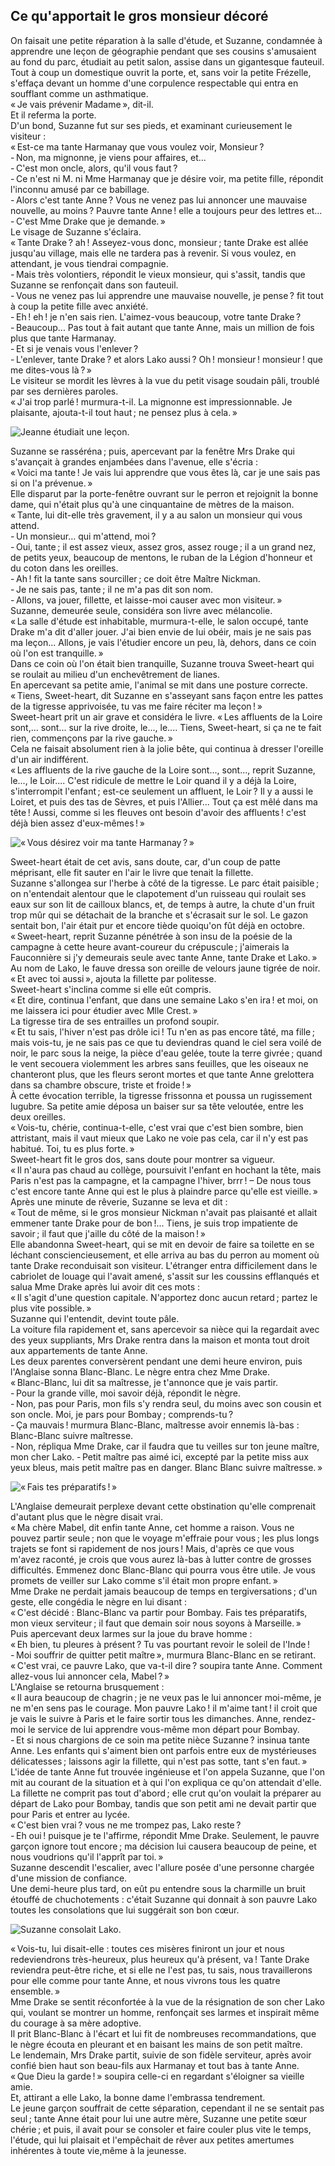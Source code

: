 ## Ce qu'apportait le gros monsieur décoré

On faisait une petite réparation à la salle d'étude, et Suzanne, condamnée 
à apprendre une leçon de géographie pendant que ses cousins s'amusaient au 
fond du parc, étudiait au petit salon, assise dans un gigantesque fauteuil.  
Tout à coup un domestique ouvrit la porte, et, sans voir la petite Frézelle, 
s'effaça devant un homme d'une corpulence respectable qui entra en soufflant 
comme un asthmatique.  
« Je vais prévenir Madame », dit-il.  
Et il referma la porte.  
D'un bond, Suzanne fut sur ses pieds, et examinant curieusement le visiteur :  
« Est-ce ma tante Harmanay que vous voulez voir, Monsieur ?  
- Non, ma mignonne, je viens pour affaires, et...  
- C'est mon oncle, alors, qu'il vous faut ?  
- Ce n'est ni M. ni Mme Harmanay que je désire voir, ma petite fille, 
répondit l'inconnu amusé par ce babillage.  
- Alors c'est tante Anne ? Vous ne venez pas lui annoncer une mauvaise 
nouvelle, au moins ? Pauvre tante Anne ! elle a toujours peur des lettres 
et...  
- C'est Mme Drake que je demande. »  
Le visage de Suzanne s'éclaira.  
« Tante Drake ? ah ! Asseyez-vous donc, monsieur ; tante Drake est 
allée jusqu'au village, mais elle ne tardera pas à revenir. Si vous voulez, 
en attendant, je vous tiendrai compagnie.  
- Mais très volontiers, répondit le vieux monsieur, qui s'assit, tandis que 
Suzanne se renfonçait dans son fauteuil.  
- Vous ne venez pas lui apprendre une mauvaise nouvelle, je pense ? fit tout 
à coup la petite fille avec anxiété.  
- Eh ! eh ! je n'en sais rien. L'aimez-vous beaucoup, votre tante Drake ?  
- Beaucoup... Pas tout à fait autant que tante Anne, mais un million de fois 
plus que tante Harmanay.  
- Et si je venais vous l'enlever ?  
- L'enlever, tante Drake ? et alors Lako aussi ? Oh ! monsieur ! 
monsieur ! que me dites-vous là ? »  
Le visiteur se mordit les lèvres à la vue du petit visage soudain pâli, 
troublé par ses dernières paroles.  
« J'ai trop parlé ! murmura-t-il. La mignonne est impressionnable. Je 
plaisante, ajouta-t-il tout haut ; ne pensez plus à cela. »  

![Jeanne étudiait une leçon.](../images/page063.jpg)

Suzanne se rasséréna ; puis, apercevant par la fenêtre Mrs Drake qui 
s'avançait à grandes enjambées dans l'avenue, elle s'écria :  
« Voici ma tante ! Je vais lui apprendre que vous êtes là, car je une 
sais pas si on l'a prévenue. »  
Elle disparut par la porte-fenêtre ouvrant sur le perron et rejoignit la bonne 
dame, qui n'était plus qu'à une cinquantaine de mètres de la maison.  
« Tante, lui dit-elle très gravement, il y a au salon un monsieur qui vous 
attend.  
- Un monsieur... qui m'attend, moi ?  
- Oui, tante ; il est assez vieux, assez gros, assez rouge ; il a un grand 
nez, de petits yeux, beaucoup de mentons, le ruban de la Légion d'honneur et 
du coton dans les oreilles.  
- Ah ! fit la tante sans sourciller ; ce doit être Maître Nickman.  
- Je ne sais pas, tante ; il ne m'a pas dit son nom.  
- Allons, va jouer, fillette, et laisse-moi causer avec mon visiteur. »  
Suzanne, demeurée seule, considéra son livre avec mélancolie.  
« La salle d'étude est inhabitable, murmura-t-elle, le salon occupé, tante 
Drake m'a dit d'aller jouer. J'ai bien envie de lui obéir, mais je ne sais pas 
ma leçon... Allons, je vais l'étudier encore un peu, là, dehors, dans ce 
coin où l'on est tranquille. »  
Dans ce coin où l'on était bien tranquille, Suzanne trouva Sweet-heart qui se 
roulait au milieu d'un enchevêtrement de lianes.  
En apercevant sa petite amie, l'animal se mit dans une posture correcte.  
« Tiens, Sweet-heart, dit Suzanne en s'asseyant sans façon entre les pattes 
de la tigresse apprivoisée, tu vas me faire réciter ma leçon ! »  
Sweet-heart prit un air grave et considéra le livre.
« Les affluents de la Loire sont,... sont... sur la rive droite, le..., 
le.... Tiens, Sweet-heart, si ça ne te fait rien, commençons par la rive 
gauche. »  
Cela ne faisait absolument rien à la jolie bête, qui continua à dresser 
l'oreille d'un air indifférent.  
« Les affluents de la rive gauche de la Loire sont..., sont..., reprit 
Suzanne, le..., le Loir.... C'est ridicule de mettre le Loir quand il y a 
déjà la Loire, s'interrompit l'enfant ; est-ce seulement un affluent, le 
Loir ? Il y a aussi le Loiret, et puis des tas de Sèvres, et puis 
l'Allier... Tout ça est mêlé dans ma tête ! Aussi, comme si les fleuves 
ont besoin d'avoir des affluents ! c'est déjà bien assez 
d'eux-mêmes ! »  

![« Vous désirez voir ma tante Harmanay ? »](../images/page065.jpg)

Sweet-heart était de cet avis, sans doute, car, d'un coup de patte méprisant, 
elle fit sauter en l'air le livre que tenait la fillette.  
Suzanne s'allongea sur l'herbe à côté de la tigresse. Le parc était 
paisible ; on n'entendait alentour que le clapotement d'un ruisseau qui 
roulait ses eaux sur son lit de cailloux blancs, et, de temps à autre, la 
chute d'un fruit trop mûr qui se détachait de la branche et s'écrasait sur 
le sol. Le gazon sentait bon, l'air était pur et encore tiède quoiqu'on fût 
déjà en octobre.  
« Sweet-heart, reprit Suzanne pénétrée à son insu de la poésie de la 
campagne à cette heure avant-coureur du crépuscule ; j'aimerais la 
Fauconnière si j'y demeurais seule avec tante Anne, tante Drake et Lako. »  
Au nom de Lako, le fauve dressa son oreille de velours jaune tigrée de noir.  
« Et avec toi aussi », ajouta la fillette par politesse.  
Sweet-heart s'inclina comme si elle eût compris.  
« Et dire, continua l'enfant, que dans une semaine Lako s'en ira ! et moi, 
on me laissera ici pour étudier avec Mlle Crest. »  
La tigresse tira de ses entrailles un profond soupir.  
« Et tu sais, l'hiver n'est pas drôle ici ! Tu n'en as pas encore tâté, 
ma fille ; mais vois-tu, je ne sais pas ce que tu deviendras quand le ciel 
sera voilé de noir, le parc sous la neige, la pièce d'eau gelée, toute la 
terre givrée ; quand le vent secouera violemment les arbres sans feuilles, 
que les oiseaux ne chanteront plus, que les fleurs seront mortes et que tante 
Anne grelottera dans sa chambre obscure, triste et froide ! »  
À cette évocation terrible, la tigresse frissonna et poussa un rugissement 
lugubre. Sa petite amie déposa un baiser sur sa tête veloutée, entre les 
deux oreilles.  
« Vois-tu, chérie, continua-t-elle, c'est vrai que c'est bien sombre, bien 
attristant, mais il vaut mieux que Lako ne voie pas cela, car il n'y est pas 
habitué. Toi, tu es plus forte. »  
Sweet-heart fit le gros dos, sans doute pour montrer sa vigueur.  
« Il n'aura pas chaud au collège, poursuivit l'enfant en hochant la tête, 
mais Paris n'est pas la campagne, et la campagne l'hiver, brrr ! – De nous 
tous c'est encore tante Anne qui est le plus à plaindre parce qu'elle est 
vieille. »  
Après une minute de rêverie, Suzanne se leva et dit :  
« Tout de même, si le gros monsieur Nickman n'avait pas plaisanté et 
allait emmener tante Drake pour de bon !... Tiens, je suis trop impatiente de 
savoir ; il faut que j'aille du côté de la maison ! »  
Elle abandonna Sweet-heart, qui se mit en devoir de faire sa toilette en se 
léchant consciencieusement, et elle arriva au bas du perron au moment où 
tante Drake reconduisait son visiteur. L'étranger entra difficilement dans le 
cabriolet de louage qui l'avait amené, s'assit sur les coussins efflanqués et 
salua Mme Drake après lui avoir dit ces mots :  
« Il s'agit d'une question capitale. N'apportez donc aucun retard ; partez 
le plus vite possible. »  
Suzanne qui l'entendit, devint toute pâle.  
La voiture fila rapidement et, sans apercevoir sa nièce qui la regardait avec 
des yeux suppliants, Mrs Drake rentra dans la maison et monta tout droit aux 
appartements de tante Anne.  
Les deux parentes conversèrent pendant une demi heure environ, puis l'Anglaise 
sonna Blanc-Blanc.
Le nègre entra chez Mme Drake.  
« Blanc-Blanc, lui dit sa maîtresse, je t'annonce que je vais partir.  
- Pour la grande ville, moi savoir déjà, répondit le nègre.  
- Non, pas pour Paris, mon fils s'y rendra seul, du moins avec son cousin et 
son oncle. Moi, je pars pour Bombay ; comprends-tu ?  
- Ça mauvais ! murmura Blanc-Blanc, maîtresse avoir ennemis là-bas : 
Blanc-Blanc suivre maîtresse.  
- Non, répliqua Mme Drake, car il faudra que tu veilles sur ton jeune maître, 
mon cher Lako.
- Petit maître pas aimé ici, excepté par la petite miss aux yeux bleus, mais 
petit maître pas en danger. Blanc Blanc suivre maîtresse. »

![« Fais tes préparatifs ! »](../images/page069.jpg)

L'Anglaise demeurait perplexe devant cette obstination qu'elle comprenait 
d'autant plus que le nègre disait vrai.  
« Ma chère Mabel, dit enfin tante Anne, cet homme a raison. Vous ne pouvez 
partir seule ; non que le voyage m'effraie pour vous ; les plus longs 
trajets se font si rapidement de nos jours ! Mais, d'après ce que vous 
m'avez raconté, je crois que vous aurez là-bas à lutter contre de grosses 
difficultés. Emmenez donc Blanc-Blanc qui pourra vous être utile. Je vous 
promets de veiller sur Lako comme s'il était mon propre enfant. »  
Mme Drake ne perdait jamais beaucoup de temps en tergiversations ; d'un 
geste, elle congédia le nègre en lui disant :  
« C'est décidé : Blanc-Blanc va partir pour Bombay. Fais tes 
préparatifs, mon vieux serviteur ; il faut que demain soir nous soyons à 
Marseille. »  
Puis apercevant deux larmes sur la joue du brave homme :  
« Eh bien, tu pleures à présent ? Tu vas pourtant revoir le soleil de 
l'Inde !  
- Moi souffrir de quitter petit maître », murmura Blanc-Blanc en se 
retirant.  
« C'est vrai, ce pauvre Lako, que va-t-il dire ? soupira tante Anne. 
Comment allez-vous lui annoncer cela, Mabel ? »  
L'Anglaise se retourna brusquement :  
« Il aura beaucoup de chagrin ; je ne veux pas le lui annoncer moi-même, 
je ne m'en sens pas le courage. Mon pauvre Lako ! il m'aime tant ! il croit 
que je vais le suivre à Paris et le faire sortir tous les dimanches. Anne, 
rendez-moi le service de lui apprendre vous-même mon départ pour Bombay.  
- Et si nous chargions de ce soin ma petite nièce Suzanne ? insinua tante 
Anne. Les enfants qui s'aiment bien ont parfois entre eux de mystérieuses 
délicatesses ; laissons agir la fillette, qui n'est pas sotte, tant s'en 
faut. »  
L'idée de tante Anne fut trouvée ingénieuse et l'on appela Suzanne, que l'on 
mit au courant de la situation et à qui l'on expliqua ce qu'on attendait 
d'elle.  
La fillette ne comprit pas tout d'abord ; elle crut qu'on voulait la 
préparer au départ de Lako pour Bombay,
tandis que son petit ami ne devait partir que pour Paris et entrer au lycée.  
« C'est bien vrai ? vous ne me trompez pas, Lako reste ?  
- Eh oui ! puisque je te l'affirme, répondit Mme Drake. Seulement, le pauvre 
garçon ignore tout encore ; ma décision lui causera beaucoup de peine, et 
nous voudrions qu'il l'apprît par toi. »  
Suzanne descendit l'escalier, avec l'allure posée d'une personne chargée 
d'une mission de confiance.  
Une demi-heure plus tard, on eût pu entendre sous la charmille un bruit 
étouffé de chuchotements : c'était Suzanne qui donnait à son pauvre Lako 
toutes les consolations que lui suggérait son bon cœur.  

![Suzanne consolait Lako.](../images/page071.jpg)

« Vois-tu, lui disait-elle : toutes ces misères finiront un jour et nous 
redeviendrons très-heureux, plus heureux qu'à présent, va ! Tante Drake 
reviendra peut-être riche, et si elle ne l'est pas, tu sais, nous 
travaillerons pour elle comme pour tante Anne, et nous vivrons tous les quatre 
ensemble. »  
Mme Drake se sentit réconfortée à la vue de la résignation de son cher Lako 
qui, voulant se montrer un homme, renfonçait ses larmes et inspirait même du 
courage à sa mère adoptive.  
Il prit Blanc-Blanc à l'écart et lui fit de nombreuses recommandations, que 
le nègre écouta en pleurant et en baisant les mains de son petit maître.  
Le lendemain, Mrs Drake partit, suivie de son fidèle serviteur, après avoir 
confié bien haut son beau-fils aux Harmanay et tout bas à tante Anne.  
« Que Dieu la garde ! » soupira celle-ci en regardant s'éloigner sa 
vieille amie.  
Et, attirant a elle Lako, la bonne dame l'embrassa tendrement.  
Le jeune garçon souffrait de cette séparation, cependant il ne se sentait pas 
seul ; tante Anne était pour lui une autre mère, Suzanne une petite sœur 
chérie ; et puis, il avait pour se consoler et faire couler plus vite le 
temps, l'étude, qui lui plaisait et l'empêchait de rêver aux petites 
amertumes inhérentes à toute vie,même à la jeunesse.
